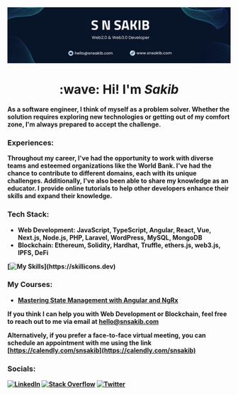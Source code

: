 <img src="./assets/img/banner.png">

<h1 align="center"> 
 :wave: Hi! I'm <b><i>Sakib</i><b>
</h1>
<!-- <h3 align="center">Full-Stack Web Developer @ <a href="https://kaz.com.bd/">Kaz Software Limited</a> </h3> -->

As a software engineer, I think of myself as a problem solver. Whether the solution requires exploring new technologies or getting out of my comfort zone, I'm always prepared to accept the challenge.

### **Experiences:**
Throughout my career, I've had the opportunity to work with diverse teams and esteemed organizations like the **World Bank**. I've had the chance to contribute to different domains, each with its unique challenges.
Additionally, I've also been able to share my knowledge as an educator. I provide online tutorials to help other developers enhance their skills and expand their knowledge.
 
### **Tech Stack:**
- Web Development: JavaScript, TypeScript, Angular, React, Vue, Next.js, Node.js, PHP, Laravel, WordPress, MySQL, MongoDB
- Blockchain: Ethereum, Solidity, Hardhat, Truffle, ethers.js, web3.js, IPFS, DeFi

[![My Skills](https://skillicons.dev/icons?i=html,css,sass,tailwind,bootstrap,js,ts,angular,react,vue,nodejs,nextjs,php,laravel,wordpress,git,mongodb,mysql,solidity,py,r,,)](https://skillicons.dev)

### **My Courses:**
- [Mastering State Management with Angular and NgRx](https://www.educative.io/courses/mastering-state-management-with-angular-and-ngrx)
 
If you think I can help you with **Web Development** or **Blockchain**, feel free to reach out to me via email at [hello@snsakib.com](mailto:hello@snsakib.com)

Alternatively, if you prefer a face-to-face virtual meeting, you can schedule an appointment with me using the link [https://calendly.com/snsakib](https://calendly.com/snsakib)

### **Socials:**
[![LinkedIn](https://img.shields.io/badge/LinkedIn-%230077B5.svg?logo=linkedin&logoColor=white)](https://linkedin.com/in/s-n-sakib) [![Stack Overflow](https://img.shields.io/badge/-Stackoverflow-FE7A16?logo=stack-overflow&logoColor=white)](https://stackoverflow.com/users/9611676) [![Twitter](https://img.shields.io/badge/Twitter-%231DA1F2.svg?logo=Twitter&logoColor=white)](https://twitter.com/syed_n_sakib)
 
<!-- ### **GitHub Stats:**
![](https://github-readme-stats.vercel.app/api?username=snsakib&theme=tokyonight&hide_border=true&include_all_commits=false&count_private=true)<br/>
![](https://github-readme-stats.vercel.app/api/top-langs/?username=snsakib&theme=tokyonight&hide_border=true&include_all_commits=false&count_private=true&layout=compact) -->


